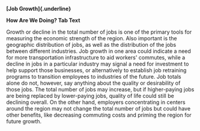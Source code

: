 **[Job Growth]{.underline}**

**How Are We Doing? Tab Text**

Growth or decline in the total number of jobs is one of the primary
tools for measuring the economic strength of the region. Also important
is the geographic distribution of jobs, as well as the distribution of
the jobs between different industries. Job growth in one area could
indicate a need for more transportation infrastructure to aid workers\'
commutes, while a decline in jobs in a particular industry may signal a
need for investment to help support those businesses, or alternatively
to establish job retraining programs to transition employees to
industries of the future. Job totals alone do not, however, say anything
about the quality or desirability of those jobs. The total number of
jobs may increase, but if higher-paying jobs are being replaced by
lower-paying jobs, quality of life could still be declining overall. On
the other hand, employers concentrating in centers around the region may
not change the total number of jobs but could have other benefits, like
decreasing commuting costs and priming the region for future growth.

